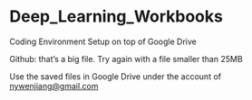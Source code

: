 # Deep_Learning_Workbooks

Coding Environment Setup on top of Google Drive

Github: that’s a big file. Try again with a file smaller than 25MB

Use the saved files in Google Drive under the account of nywenjiang@gmail.com
